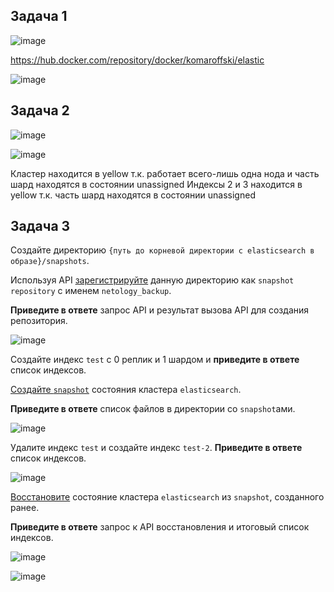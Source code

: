 ## Задача 1

![image](https://user-images.githubusercontent.com/93157702/181758864-8acf5035-2aa8-46a0-8fb2-0048df591715.png)

https://hub.docker.com/repository/docker/komaroffski/elastic

![image](https://user-images.githubusercontent.com/93157702/181759261-efad5743-7551-4d78-92ea-42e7be8cc330.png)


## Задача 2

![image](https://user-images.githubusercontent.com/93157702/181720700-3a5b8160-9a12-4222-9f4e-7749b8d72746.png)

![image](https://user-images.githubusercontent.com/93157702/181720876-cc891a3a-08a3-403d-abc7-295ea3adecd9.png)

Кластер находится в yellow т.к. работает всего-лишь одна нода и часть шард находятся в состоянии unassigned
Индексы 2 и 3 находится в yellow т.к. часть шард находятся в состоянии unassigned

## Задача 3

Создайте директорию `{путь до корневой директории с elasticsearch в образе}/snapshots`.

Используя API [зарегистрируйте](https://www.elastic.co/guide/en/elasticsearch/reference/current/snapshots-register-repository.html#snapshots-register-repository) 
данную директорию как `snapshot repository` c именем `netology_backup`.

**Приведите в ответе** запрос API и результат вызова API для создания репозитория.

![image](https://user-images.githubusercontent.com/93157702/181743408-888373dc-4903-43ae-82a3-64e859a66e80.png)

Создайте индекс `test` с 0 реплик и 1 шардом и **приведите в ответе** список индексов.

[Создайте `snapshot`](https://www.elastic.co/guide/en/elasticsearch/reference/current/snapshots-take-snapshot.html) 
состояния кластера `elasticsearch`.

**Приведите в ответе** список файлов в директории со `snapshot`ами.


![image](https://user-images.githubusercontent.com/93157702/181743208-5a44317e-b1e3-48d5-8f13-70db2a359ae7.png)

Удалите индекс `test` и создайте индекс `test-2`. **Приведите в ответе** список индексов.

![image](https://user-images.githubusercontent.com/93157702/181742866-b58e4876-b520-4bd4-adae-25185dfada5a.png)

[Восстановите](https://www.elastic.co/guide/en/elasticsearch/reference/current/snapshots-restore-snapshot.html) состояние
кластера `elasticsearch` из `snapshot`, созданного ранее. 

**Приведите в ответе** запрос к API восстановления и итоговый список индексов.

![image](https://user-images.githubusercontent.com/93157702/181743893-47808af4-be58-431f-b9e1-a983c3f9d066.png)

![image](https://user-images.githubusercontent.com/93157702/181748155-293d0779-744f-400c-bdef-82818aaa5b64.png)
